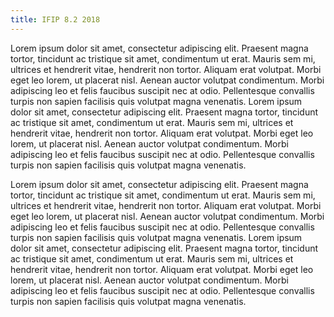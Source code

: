 ```yaml
---
title: IFIP 8.2 2018
---
```


Lorem ipsum dolor sit amet, consectetur adipiscing elit. Praesent magna tortor, tincidunt ac tristique sit amet, condimentum ut erat. Mauris sem mi, ultrices et hendrerit vitae, hendrerit non tortor. Aliquam erat volutpat. Morbi eget leo lorem, ut placerat nisl. Aenean auctor volutpat condimentum. Morbi adipiscing leo et felis faucibus suscipit nec at odio. Pellentesque convallis turpis non sapien facilisis quis volutpat magna venenatis. Lorem ipsum dolor sit amet, consectetur adipiscing elit. Praesent magna tortor, tincidunt ac tristique sit amet, condimentum ut erat. Mauris sem mi, ultrices et hendrerit vitae, hendrerit non tortor. Aliquam erat volutpat. Morbi eget leo lorem, ut placerat nisl. Aenean auctor volutpat condimentum. Morbi adipiscing leo et felis faucibus suscipit nec at odio. Pellentesque convallis turpis non sapien facilisis quis volutpat magna venenatis. 

Lorem ipsum dolor sit amet, consectetur adipiscing elit. Praesent magna tortor, tincidunt ac tristique sit amet, condimentum ut erat. Mauris sem mi, ultrices et hendrerit vitae, hendrerit non tortor. Aliquam erat volutpat. Morbi eget leo lorem, ut placerat nisl. Aenean auctor volutpat condimentum. Morbi adipiscing leo et felis faucibus suscipit nec at odio. Pellentesque convallis turpis non sapien facilisis quis volutpat magna venenatis. Lorem ipsum dolor sit amet, consectetur adipiscing elit. Praesent magna tortor, tincidunt ac tristique sit amet, condimentum ut erat. Mauris sem mi, ultrices et hendrerit vitae, hendrerit non tortor. Aliquam erat volutpat. Morbi eget leo lorem, ut placerat nisl. Aenean auctor volutpat condimentum. Morbi adipiscing leo et felis faucibus suscipit nec at odio. Pellentesque convallis turpis non sapien facilisis quis volutpat magna venenatis. 